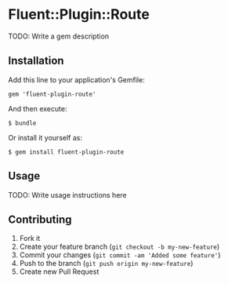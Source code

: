 # Fluent::Plugin::Route

TODO: Write a gem description

## Installation

Add this line to your application's Gemfile:

    gem 'fluent-plugin-route'

And then execute:

    $ bundle

Or install it yourself as:

    $ gem install fluent-plugin-route

## Usage

TODO: Write usage instructions here

## Contributing

1. Fork it
2. Create your feature branch (`git checkout -b my-new-feature`)
3. Commit your changes (`git commit -am 'Added some feature'`)
4. Push to the branch (`git push origin my-new-feature`)
5. Create new Pull Request

